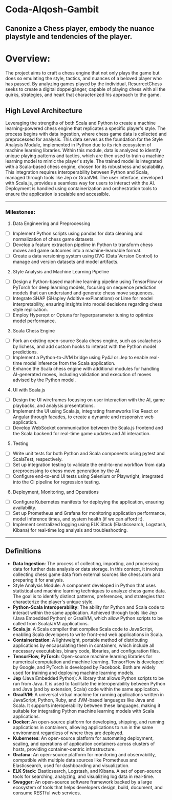 # Coda-Alqosh-Gambit
Canonize a Chess player, embody the nuance playstyle and tendencies of the player. 
---

# Overview:

The project aims to craft a chess engine that not only plays the game but does so emulating the style, tactics, and nuances of a beloved player who has passed. By analyzing games played by the individual, ResurrectChess seeks to create a digital doppelgänger, capable of playing chess with all the quirks, strategies, and heart that characterized his approach to the game.

## High Level Architecture

Leveraging the strengths of both Scala and Python to create a machine learning-powered chess engine that replicates a specific player's style. The process begins with data ingestion, where chess game data is collected and preprocessed for analysis. This data serves as the foundation for the Style Analysis Module, implemented in Python due to its rich ecosystem of machine learning libraries. Within this module, data is analyzed to identify unique playing patterns and tactics, which are then used to train a machine learning model to mimic the player's style. The trained model is integrated with a Scala-based chess engine, chosen for its robustness and scalability. This integration requires interoperability between Python and Scala, managed through tools like Jep or GraalVM. The user interface, developed with Scala.js, provides a seamless way for users to interact with the AI. Deployment is handled using containerization and orchestration tools to ensure the application is scalable and accessible.

---

### Milestones:

1. Data Engineering and Preprocessing

- [ ]  Implement Python scripts using pandas for data cleaning and normalization of chess game datasets.
- [ ]  Develop a feature extraction pipeline in Python to transform chess moves and game outcomes into a machine-learnable format.
- [ ]  Create a data versioning system using DVC (Data Version Control) to manage and version datasets and model artifacts.

2. Style Analysis and Machine Learning Pipeline

- [ ]  Design a Python-based machine learning pipeline using TensorFlow or PyTorch for deep learning models, focusing on sequence prediction models that can understand and generate chess move sequences.
- [ ]  Integrate SHAP (SHapley Additive exPlanations) or Lime for model interpretability, ensuring insights into model decisions regarding chess style replication.
- [ ]  Employ Hyperopt or Optuna for hyperparameter tuning to optimize model performance.

3. Scala Chess Engine

- [ ]  Fork an existing open-source Scala chess engine, such as scalachess by lichess, and add custom hooks to interact with the Python model predictions.
- [ ]  Implement a Python-to-JVM bridge using Py4J or Jep to enable real-time model inference from the Scala application.
- [ ]  Enhance the Scala chess engine with additional modules for handling AI-generated moves, including validation and execution of moves advised by the Python model.

4. UI with Scala.js

- [ ]  Design the UI wireframes focusing on user interaction with the AI, game playbacks, and analysis presentations.
- [ ]  Implement the UI using Scala.js, integrating frameworks like React or Angular through facades, to create a dynamic and responsive web application.
- [ ]  Develop WebSocket communication between the Scala.js frontend and the Scala backend for real-time game updates and AI interaction.

5.  Testing 

- [ ]  Write unit tests for both Python and Scala components using pytest and ScalaTest, respectively.
- [ ]  Set up integration testing to validate the end-to-end workflow from data preprocessing to chess move generation by the AI.
- [ ]  Configure end-to-end UI tests using Selenium or Playwright, integrated into the CI pipeline for regression testing.

6. Deployment, Monitoring, and Operations

- [ ]  Configure Kubernetes manifests for deploying the application, ensuring availability.
- [ ]  Set up Prometheus and Grafana for monitoring application performance, model inference times, and system health (if we can afford it).
- [ ]  Implement centralized logging using ELK Stack (Elasticsearch, Logstash, Kibana) for real-time log analysis and troubleshooting.

---

## Definitions

* **Data Ingestion**: The process of collecting, importing, and processing data for further data analysis or data storage. In this context, it involves collecting chess game data from external sources like chess.com and preparing it for analysis.
* Style Analysis Module: A component developed in Python that uses statistical and machine learning techniques to analyze chess game data. The goal is to identify distinct patterns, preferences, and strategies that characterize the player's unique style.
* **Python-Scala Interoperability**: The ability for Python and Scala code to interact within the same application. Achieved through tools like Jep (Java Embedded Python) or GraalVM, which allow Python scripts to be called from Scala/JVM applications.
* **Scala.js**: A Scala compiler that compiles Scala code to JavaScript, enabling Scala developers to write front-end web applications in Scala.
* **Containerization**: A lightweight, portable method of distributing applications by encapsulating them in containers, which include all necessary executables, binary code, libraries, and configuration files.
* **TensorFlow, PyTorch**: Open-source machine learning libraries for numerical computation and machine learning. TensorFlow is developed by Google, and PyTorch is developed by Facebook. Both are widely used for training and deploying machine learning models.
* **Jep** (Java Embedded Python): A library that allows Python scripts to be run from Java. It is used to facilitate the interoperability between Python and Java (and by extension, Scala) code within the same application.
* **GraalVM**: A universal virtual machine for running applications written in JavaScript, Python, Ruby, and JVM-based languages like Java and Scala. It supports interoperability between these languages, making it suitable for integrating Python machine learning models with Scala applications.
* **Docker**: An open-source platform for developing, shipping, and running applications in containers, allowing applications to run in the same environment regardless of where they are deployed.
* **Kubernetes**: An open-source platform for automating deployment, scaling, and operations of application containers across clusters of hosts, providing container-centric infrastructure.
* **Grafana**: An open-source platform for monitoring and observability, compatible with multiple data sources like Prometheus and Elasticsearch, used for dashboarding and visualization.
* **ELK Stack**: Elasticsearch, Logstash, and Kibana. A set of open-source tools for searching, analyzing, and visualizing log data in real-time.
* **Swagger**: An open-source software framework backed by a large ecosystem of tools that helps developers design, build, document, and consume RESTful web services.
